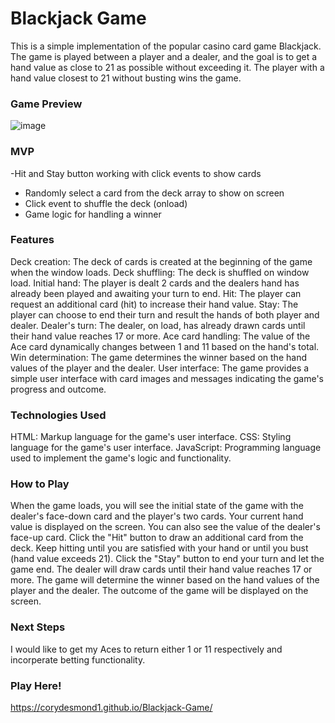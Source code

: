 # Blackjack Game
This is a simple implementation of the popular casino card game Blackjack. The game is played between a player and a dealer, and the goal is to get a hand value as close to 21 as possible without exceeding it. The player with a hand value closest to 21 without busting wins the game.


### Game Preview 

![image](https://github.com/corydesmond1/Blackjack-Game/assets/134815231/bb7ce1e8-98d1-459f-bf4d-f0931d37b570)
### MVP
-Hit and Stay button working with click events to show cards
- Randomly select a card from the deck array to show on screen
- Click event to shuffle the deck (onload)
- Game logic for handling a winner

### Features
Deck creation: The deck of cards is created at the beginning of the game when the window loads.
Deck shuffling: The deck is shuffled on window load.
Initial hand: The player is dealt 2 cards and the dealers hand has already been played and awaiting your turn to end.
Hit: The player can request an additional card (hit) to increase their hand value.
Stay: The player can choose to end their turn and result the hands of both player and dealer.
Dealer's turn: The dealer, on load, has already drawn cards until their hand value reaches 17 or more.
Ace card handling: The value of the Ace card dynamically changes between 1 and 11 based on the hand's total.
Win determination: The game determines the winner based on the hand values of the player and the dealer.
User interface: The game provides a simple user interface with card images and messages indicating the game's progress and outcome.
### Technologies Used
HTML: Markup language for the game's user interface.
CSS: Styling language for the game's user interface.
JavaScript: Programming language used to implement the game's logic and functionality.

### How to Play
When the game loads, you will see the initial state of the game with the dealer's face-down card and the player's two cards.
Your current hand value is displayed on the screen. You can also see the value of the dealer's face-up card.
Click the "Hit" button to draw an additional card from the deck.
Keep hitting until you are satisfied with your hand or until you bust (hand value exceeds 21).
Click the "Stay" button to end your turn and let the game end.
The dealer will draw cards until their hand value reaches 17 or more.
The game will determine the winner based on the hand values of the player and the dealer.
The outcome of the game will be displayed on the screen.

### Next Steps 

I would like to get my Aces to return either 1 or 11 respectively and incorperate betting functionality.

### Play Here!
https://corydesmond1.github.io/Blackjack-Game/
